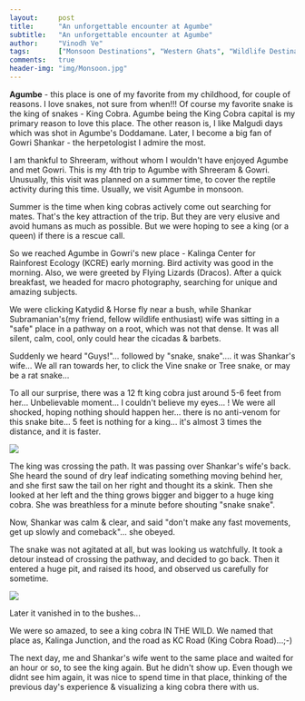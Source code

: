 ```yaml
---
layout:     post
title:      "An unforgettable encounter at Agumbe"
subtitle:   "An unforgettable encounter at Agumbe"
author:     "Vinodh Ve"
tags:       ["Monsoon Destinations", "Western Ghats", "Wildlife Destinations", "King Cobra", "Reptiles", "Agumbe"]
comments:   true
header-img: "img/Monsoon.jpg"
---
```


<p>
<strong>Agumbe</strong> - this place is one of my favorite from my childhood, for couple of reasons. I love snakes, not sure from when!!! Of course my favorite snake is the king of snakes - <a href="{{ site.baseurl }}/tags/King%20Cobra" style="text-decoration:none">King Cobra</a>. Agumbe being the King Cobra capital is my primary reason to love this place. The other reason is, I like Malgudi days which was shot in Agumbe's Doddamane. Later, I become a big fan of <a href="{{ site.baseurl }}/authors/Gowri%20Shankar" style="text-decoration:none">Gowri Shankar</a> - the herpetologist I admire the most.
</p>

<p>
I am thankful to Shreeram, without whom I wouldn't have enjoyed Agumbe and met Gowri. This is my 4th trip to Agumbe with Shreeram & Gowri. Unusually, this visit was planned on a summer time, to cover the reptile activity during this time. Usually, we visit Agumbe in monsoon. 
</p>

<p>
Summer is the time when king cobras actively come out searching for mates. That's the key attraction of the trip. But they are very elusive and avoid humans as much as possible. But we were hoping to see a king (or a queen) if there is a rescue call.
</p>

<p>
So we reached Agumbe in Gowri's new place - Kalinga Center for Rainforest Ecology (KCRE) early morning. Bird activity was good in the morning. Also, we were greeted by Flying Lizards (Dracos). After a quick breakfast, we headed for macro photography, searching for unique and amazing subjects.
</p>

<p>
We were clicking Katydid & Horse fly near a bush, while Shankar Subramanian's(my friend, fellow wildlife enthusiast) wife was sitting in a "safe" place in a pathway on a root, which was not that dense. It was all silent, calm, cool, only could hear the cicadas & barbets.
</p>

<p>
Suddenly we heard "Guys!"... followed by "snake, snake".... it was Shankar's wife... 
We all ran towards her, to click the Vine snake or Tree snake, or may be a rat snake...
</p>

<p>
To all our surprise, there was a 12 ft king cobra just around 5-6 feet from her... Unbelievable moment... I couldn't believe my eyes... !
We were all shocked, hoping nothing should happen her... there is no anti-venom for this snake bite... 5 feet is nothing for a king... it's almost 3 times the distance, and it is faster.
</p>

<img src="{{ site.baseurl }}/img/2015-04-12/img2.jpg">

<p>
The king was crossing the path. It was passing over Shankar's wife's back. She heard the sound of dry leaf indicating something moving behind her, and she first saw the tail on her right and thought its a skink. Then she looked at her left and the thing grows bigger and bigger to a huge king cobra. She was breathless for a minute before shouting "snake snake".
</p>

<p>
Now, Shankar was calm & clear, and said "don't make any fast movements, get up slowly and comeback"... she obeyed.
</p>


<p>
The snake was not agitated at all, but was looking us watchfully. It took a detour instead of crossing the pathway, and decided to go back. Then it entered a huge pit, and raised its hood, and observed us carefully for sometime.
</p>

<img src="{{ site.baseurl }}/img/2015-04-12/img1.jpg">

<p>
Later it vanished in to the bushes...
</p>

<p>
We were so amazed, to see a king cobra IN THE WILD. We named that place as, Kalinga Junction, and the road as KC Road (King Cobra Road)...;-)
</p>


<p>
The next day, me and Shankar's wife went to the same place and waited for an hour or so, to see the king again. But he didn't show up. Even though we didnt see him again, it was nice to spend time in that place, thinking of the previous day's experience & visualizing a king cobra there with us.
</p>